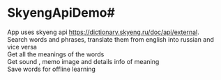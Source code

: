# SkyengApiDemo#
App uses skyeng api https://dictionary.skyeng.ru/doc/api/external. \
Search words and phrases, translate them from english into russian and vice versa\
Get all the meanings of the words\
Get sound , memo image and details info of meaning\
Save words for offline learning



